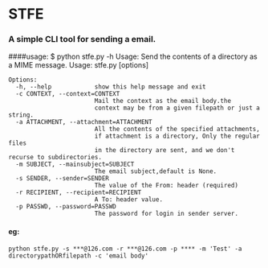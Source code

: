STFE
====
### A simple CLI tool for sending a email. 

####usage:
	$ python stfe.py -h
	Usage:     Send the contents of a directory as a MIME message.
		Usage: stfe.py [options]


	Options:
	  -h, --help            show this help message and exit
	  -c CONTEXT, --context=CONTEXT
							Mail the context as the email body.the
							context may be from a given filepath or just a string.
	  -a ATTACHMENT, --attachment=ATTACHMENT
							All the contents of the specified attachments,
							if attachment is a directory, Only the regular files
							in the directory are sent, and we don't recurse to subdirectories.
	  -m SUBJECT, --mainsubject=SUBJECT
							The email subject,default is None.
	  -s SENDER, --sender=SENDER
							The value of the From: header (required)
	  -r RECIPIENT, --recipient=RECIPIENT
							A To: header value.
	  -p PASSWD, --password=PASSWD
							The password for login in sender server.

#### eg: 
	python stfe.py -s ***@126.com -r ***@126.com -p **** -m 'Test' -a directorypathORfilepath -c 'email body'
